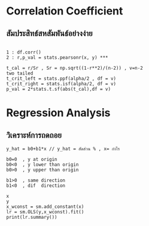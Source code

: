 # Correlation Coefficient
## สัมประสิทธ์สหสัมพันธ์อย่างง่าย
```

1 : df.corr()
2 : r,p_val = stats.pearsonr(x, y) ***

t_cal = r/Sr , Sr = np.sqrt((1-r**2)/(n-2)) , v=n-2
two tailed
t_crit_left = stats.ppf(alpha/2 , df = v)
t_crit_right = stats.isf(alpha/2, df = v)
p_val = 2*stats.t.sf(abs(t_cal),df = v)
```

# Regression Analysis
## วิเคราะห์การถดถอย
```
y_hat = b0+b1*x // y_hat = สัดส่วน % , x= กำไร

b0=0  , y at origin
b0<0  , y lower than origin
b0>0  , y upper than origin

b1>0  , same direction
b1<0  , dif  direction

x
y
x_wconst = sm.add_constant(x)
lr = sm.OLS(y,x_wconst).fit()
print(lr.summary())

```


